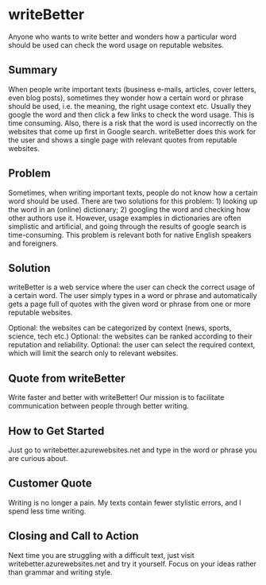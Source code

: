 # writeBetter #

<!-- 
> This material was originally posted [here](http://www.quora.com/What-is-Amazons-approach-to-product-development-and-product-management). It is reproduced here for posterities sake.

There is an approach called "working backwards" that is widely used at Amazon. They work backwards from the customer, rather than starting with an idea for a product and trying to bolt customers onto it. While working backwards can be applied to any specific product decision, using this approach is especially important when developing new products or features.

For new initiatives a product manager typically starts by writing an internal press release announcing the finished product. The target audience for the press release is the new/updated product's customers, which can be retail customers or internal users of a tool or technology. Internal press releases are centered around the customer problem, how current solutions (internal or external) fail, and how the new product will blow away existing solutions.

If the benefits listed don't sound very interesting or exciting to customers, then perhaps they're not (and shouldn't be built). Instead, the product manager should keep iterating on the press release until they've come up with benefits that actually sound like benefits. Iterating on a press release is a lot less expensive than iterating on the product itself (and quicker!).

If the press release is more than a page and a half, it is probably too long. Keep it simple. 3-4 sentences for most paragraphs. Cut out the fat. Don't make it into a spec. You can accompany the press release with a FAQ that answers all of the other business or execution questions so the press release can stay focused on what the customer gets. My rule of thumb is that if the press release is hard to write, then the product is probably going to suck. Keep working at it until the outline for each paragraph flows. 

Oh, and I also like to write press-releases in what I call "Oprah-speak" for mainstream consumer products. Imagine you're sitting on Oprah's couch and have just explained the product to her, and then you listen as she explains it to her audience. That's "Oprah-speak", not "Geek-speak".

Once the project moves into development, the press release can be used as a touchstone; a guiding light. The product team can ask themselves, "Are we building what is in the press release?" If they find they're spending time building things that aren't in the press release (overbuilding), they need to ask themselves why. This keeps product development focused on achieving the customer benefits and not building extraneous stuff that takes longer to build, takes resources to maintain, and doesn't provide real customer benefit (at least not enough to warrant inclusion in the press release).
 -->


Anyone who wants to write better and wonders how a particular word should be used can check the word usage on reputable websites.


## Summary ##
When people write important texts (business e-mails, articles, cover letters, even blog posts), sometimes they wonder how a certain word or phrase should be used, i.e. the meaning, the right usage context etc. Usually they google the word and then click a few links to check the word usage. This is time consuming. Also, there is a risk that the word is used incorrectly on the websites that come up first in Google search. writeBetter does this work for the user and shows a single page with relevant quotes from reputable websites.

## Problem ##
Sometimes, when writing important texts, people do not know how a certain word should be used. There are two solutions for this problem: 1) looking up the word in an (online) dictionary; 2) googling the word and checking how other authors use it. However, usage examples in dictionaries are often simplistic and artificial, and going through the results of google search is time-consuming. This problem is relevant both for native English speakers and foreigners.

## Solution ##
writeBetter is a web service where the user can check the correct usage of a certain word. The user simply types in a word or phrase and automatically gets a page full of quotes with the given word or phrase from one or more reputable websites.

Optional: the websites can be categorized by context (news, sports, science, tech etc.)
Optional: the websites can be ranked according to their reputation and reliability.
Optional: the user can select the required context, which will limit the search only to relevant websites.

## Quote from writeBetter ##
Write faster and better with writeBetter! Our mission is to facilitate communication between people through better writing.

## How to Get Started ##
Just go to writebetter.azurewebsites.net and type in the word or phrase you are curious about.

## Customer Quote ##
Writing is no longer a pain. My texts contain fewer stylistic errors, and I spend less time writing.

## Closing and Call to Action ##
Next time you are struggling with a difficult text, just visit writebetter.azurewebsites.net and try it yourself. Focus on your ideas rather than grammar and writing style.
 
